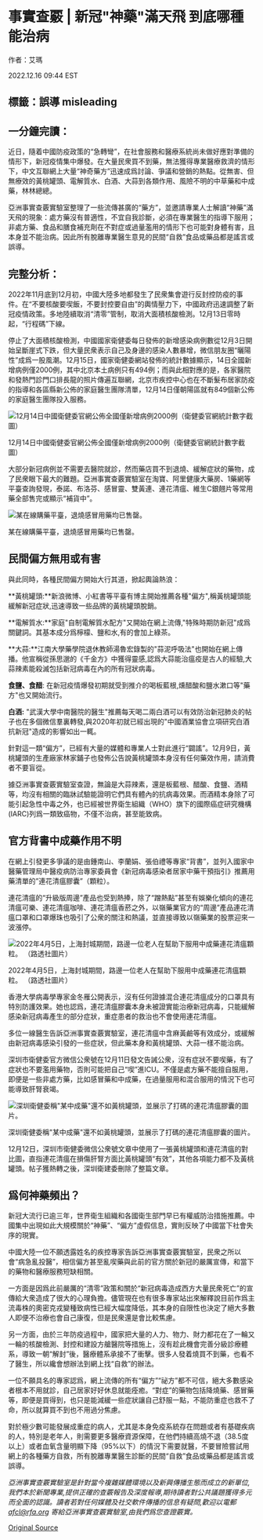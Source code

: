 # 事實查覈 | 新冠"神藥"滿天飛 到底哪種能治病

作者：艾瑪

2022.12.16 09:44 EST

## 標籤：誤導 misleading

## 一分鐘完讀：

近日，隨着中國防疫政策的“急轉彎”，在社會服務和醫療系統尚未做好應對準備的情形下，新冠疫情集中爆發。在大量民衆買不到藥，無法獲得專業醫療救濟的情形下，中文互聯網上大量“神奇藥方”迅速成爲討論、爭議和營銷的熱點。從無害、但無療效的黃桃罐頭、電解質水、白酒、大蒜到各類作用、風險不明的中草藥和中成藥，林林總總。

亞洲事實查覈實驗室整理了一些流傳甚廣的“藥方”，並邀請專業人士解讀“神藥”滿天飛的現象：處方藥沒有普適性，不宜自我診斷，必須在專業醫生的指導下服用；非處方藥、食品和膳食補充劑在不對症或過量濫用的情形下也可能對身體有害，且本身並不能治病。因此所有脫離專業醫生意見的民間“自救”食品或藥品都是謠言或誤導。

## 完整分析：

2022年11月底到12月初，中國大陸多地都發生了民衆集會遊行反封控防疫的事件。在“不要核酸要喫飯，不要封控要自由”的輿情壓力下，中國政府迅速調整了新冠疫情政策。多地陸續取消“清零”管制，取消大面積核酸檢測。12月13日零時起，“行程碼”下線。

停止了大面積核酸檢測，中國國家衛健委每日發佈的新增感染病例數從12月3日開始呈斷崖式下跌，但大量民衆表示自己及身邊的感染人數暴增，微信朋友圈“曬陽性”成爲一股風潮。12月15日，國家衛健委網站發佈的統計數據顯示，14日全國新增病例僅2000例，其中北京本土病例只有494例；而與此相對應的是，各家醫院和發熱門診門口排長龍的照片傳遍互聯網，北京市疾控中心也在不斷髮布居家防疫的指導和各區縣新公佈的家庭醫生團隊清單，12月14日僅朝陽區就有849個新公佈的家庭醫生團隊投入服務。

![12月14日中國衛健委官網公佈全國僅新增病例2000例（衛健委官網統計數字截圖）](images/FX36BAFFRDS2HGLBZSJF7ORKII.png)

12月14日中國衛健委官網公佈全國僅新增病例2000例（衛健委官網統計數字截圖）

大部分新冠病例並不需要去醫院就診，然而藥店買不到退燒、緩解症狀的藥物，成了民衆眼下最大的難題。亞洲事實查覈實驗室在淘寶、阿里健康大藥房、1藥網等平臺查詢發現，泰諾、布洛芬、感冒靈、雙黃連、連花清瘟、維生C銀翹片等常用藥全部售完或顯示“補貨中”。

![某在線購藥平臺，退燒感冒用藥均已售罄。](images/U7FWM6WVVKLJO4LC5S43YC5G5M.jpg)

某在線購藥平臺，退燒感冒用藥均已售罄。

## 民間偏方無用或有害

與此同時，各種民間偏方開始大行其道，掀起輿論熱浪：

**黃桃罐頭:**新浪微博、小紅書等平臺有博主開始推薦各種"偏方",稱黃桃罐頭能緩解新冠症狀,迅速導致一些品牌的黃桃罐頭脫銷。

**電解質水:**家庭"自制電解質水配方"又開始在網上流傳,"特殊時期防新冠"成爲關鍵詞。其基本成分爲檸檬、鹽和水,有的會加上綠茶。

**大蒜:**江南大學藥學院退休教師湯魯宏錄製的"蒜泥呼吸法"也開始在網上傳播。他宣稱從孫思邈的《千金方》中獲得靈感,認爲大蒜能治瘟疫是古人的經驗,大蒜辣素能殺滅包括新冠病毒在內的所有冠狀病毒。

**食鹽、食醋**: 在新冠疫情爆發初期就受到推介的喝板藍根,燻醋酸和鹽水漱口等"藥方"也又開始流行。

**白酒:** "武漢大學中南醫院的醫生"推薦每天喝二兩白酒可以有效防治新冠肺炎的帖子也在多個微信羣裏轉發,與2020年初就已經出現的"中國酒業協會立項研究白酒抗新冠"造成的影響如出一輒。

針對這一類“偏方”，已經有大量的媒體和專業人士對此進行“闢謠”。12月9日，黃桃罐頭的生產廠家林家鋪子也發佈公告說黃桃罐頭本身沒有任何藥效作用，請消費者不要盲從。

據亞洲事實查覈實驗室查證，無論是大蒜辣素，還是板藍根、醋酸、食鹽、酒精等，均沒有相關的臨牀試驗能證明它們具有體內的抗病毒效果。而酒精本身除了可能引起急性中毒之外，也已經被世界衛生組織（WHO）旗下的國際癌症研究機構(IARC)列爲一類致癌物，不僅不治病，甚至能致病。

## 官方背書中成藥作用不明

在網上引發更多爭議的是由鍾南山、李蘭娟、張伯禮等專家“背書”，並列入國家中醫藥管理局中醫疫病防治專家委員會《新冠病毒感染者居家中藥干預指引》推薦用藥清單的”連花清瘟膠囊”（顆粒）。

連花清瘟的“升級版周邊”產品也受到熱捧，除了“蹭熱點”甚至有娛樂化傾向的連花清瘟可樂、連花清瘟咖啡、連花清瘟香菸之外，以嶺藥業官方的“周邊”產品連花清瘟口罩和口罩爆珠也吸引了公衆的關注和熱議，並直接導致以嶺藥業的股票迎來一波漲停。

![2022年4月5日，上海封城期間，路邊一位老人在幫助下服用中成藥連花清瘟顆粒。 （路透社圖片）](images/QOFMIAYJQVDOBRBZTKLZEOFCZE.jpg)

2022年4月5日，上海封城期間，路邊一位老人在幫助下服用中成藥連花清瘟顆粒。 （路透社圖片）

香港大學病毒學專家金冬雁公開表示，沒有任何證據混合連花清瘟成分的口罩具有特別防護效果。她也認爲，連花清瘟膠囊本身未被證實能治療新冠病毒，只能緩解感染新冠病毒產生的部分症狀，重症患者的救治也不會使用連花清瘟。

多位一線醫生告訴亞洲事實查覈實驗室，連花清瘟中含麻黃鹼等有效成分，或緩解由新冠病毒感染引發的一些症狀，但此藥本身和黃桃罐頭、大蒜一樣不能治病。

深圳市衛健委官方微信公衆號在12月11日發文告誡公衆，沒有症狀不要喫藥，有了症狀也不要濫用藥物，否則可能把自己“喫”進ICU。不僅是處方藥不能擅自服用，即便是一些非處方藥，比如感冒藥和中成藥，在過量服用和混合服用的情況下也可能導致肝腎衰竭。

![深圳衛健委稱"某中成藥"還不如黃桃罐頭，並展示了打碼的連花清瘟膠囊的圖片。](images/QGER2IPKMNHL7B7D3GFYDKT4TQ.jpg)

深圳衛健委稱"某中成藥"還不如黃桃罐頭，並展示了打碼的連花清瘟膠囊的圖片。

12月12日，深圳市衛健委微信公衆號文章中使用了一張黃桃罐頭和連花清瘟的對比圖，直指連花清瘟在損傷肝腎方面比黃桃罐頭“有效”，其他各項能力都不及黃桃罐頭。帖子獲熱轉之後，深圳衛建委刪除了整篇文章。

## 爲何神藥頻出？

新冠大流行已逾三年，世界衛生組織和各國衛生部門早已有權威防治措施推薦。中國集中出現如此大規模關於“神藥”、“偏方”虛假信息，實則反映了中國當下社會失序的現實。

中國大陸一位不願透露姓名的疾控專家告訴亞洲事實查覈實驗室，民衆之所以會“病急亂投醫”，相信偏方甚至亂喫藥與此前的官方關於新冠的嚴厲宣傳，和當下的藥物和醫療服務短缺相關。

一方面是因爲此前嚴厲的“清零”政策和關於“新冠病毒造成西方大量民衆死亡”的宣傳給大衆造成了很大的心理負擔。儘管現在也有很多專家站出來解釋說目前作爲主流毒株的奧密克戎變種致病性已經大幅度降低，其本身的自限性也決定了絕大多數人即便不治療也會自己康復，但是民衆還是會比較焦慮。

另一方面，由於三年防疫過程中，國家把大量的人力、物力、財力都花在了一輪又一輪的核酸檢測、封控和建設方艙醫院等措施上，沒有趁此機會完善分級診療體系，導致一朝“解封”後，醫療體系承接不了衝擊。很多人發着燒買不到藥，也看不了醫生，所以纔會想辦法到網上找“自救”的辦法。

一位不願具名的專家認爲，網上流傳的所有“偏方”“祕方”都不可信，絕大多數感染者根本不用就診，自己居家好好休息就能痊癒。“對症”的藥物包括降燒藥、感冒藥等，即便是買得到，也只是能減緩一些症狀讓自己舒服一點，不能防重症也救不了命，所以就算買不到也不用過分焦慮。

對於極少數可能發展成重症的病人，尤其是本身免疫系統存在問題或者有基礎疾病的人，特別是老年人，則需要更多醫療資源保障，在他們持續高燒不退（38.5度以上）或者血氧含量明顯下降（95%以下）的情況下需要就醫，不要冒險嘗試用網上的各種藥方自救，所有脫離專業醫生診斷的民間“自救”食品或藥品都是謠言或誤導。

*亞洲事實查覈實驗室是針對當今複雜媒體環境以及新興傳播生態而成立的新單位,我們本於新聞專業,提供正確的查覈報告及深度報導,期待讀者對公共議題獲得多元而全面的認識。讀者若對任何媒體及社交軟件傳播的信息有疑問,歡迎以電郵*   [*afcl@rfa.org*](mailto:afcl@rfa.org)  *寄給亞洲事實查覈實驗室,由我們爲您查證覈實。*



[Original Source](https://www.rfa.org/mandarin/shishi-hecha/hc-12162022092819.html)